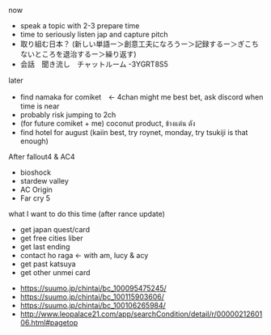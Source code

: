 now
- speak a topic with 2-3 prepare time
- time to seriously listen jap and capture pitch 
- 取り組む日本？ (新しい単語ー＞創意工夫になろうー＞記録するー＞ぎこちないところを退治するー＞繰り返す)
- 会話　聞き流し　チャットルーム
-3YGRT8S5

later
- find namaka for comiket　<- 4chan might me best bet, ask discord when time is near
- probably risk jumping to 2ch
- (for future comiket + me) coconut product, ข้างแต๋น ตัง
- find hotel for august (kaiin best, try roynet, monday, try tsukiji is that enough)

After fallout4 & AC4
- bioshock
- stardew valley 
- AC Origin
- Far cry 5

what I want to do this time (after rance update)
* get japan quest/card
* get free cities liber
* get last ending
* contact ho raga <- with am, lucy & acy
* get past katsuya
* get other unmei card

- https://suumo.jp/chintai/bc_100095475245/
- https://suumo.jp/chintai/bc_100115903606/
- https://suumo.jp/chintai/bc_100106265984/
- http://www.leopalace21.com/app/searchCondition/detail/r/0000021260106.html#pagetop

